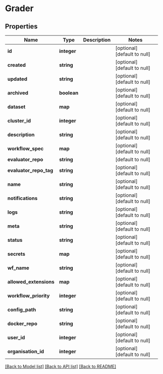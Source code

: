 # Grader

## Properties
Name | Type | Description | Notes
------------ | ------------- | ------------- | -------------
**id** | **integer** |  | [optional] [default to null]
**created** | **string** |  | [optional] [default to null]
**updated** | **string** |  | [optional] [default to null]
**archived** | **boolean** |  | [optional] [default to null]
**dataset** | **map** |  | [optional] [default to null]
**cluster_id** | **integer** |  | [optional] [default to null]
**description** | **string** |  | [optional] [default to null]
**workflow_spec** | **map** |  | [optional] [default to null]
**evaluator_repo** | **string** |  | [default to null]
**evaluator_repo_tag** | **string** |  | [optional] [default to null]
**name** | **string** |  | [optional] [default to null]
**notifications** | **string** |  | [optional] [default to null]
**logs** | **string** |  | [optional] [default to null]
**meta** | **string** |  | [optional] [default to null]
**status** | **string** |  | [optional] [default to null]
**secrets** | **map** |  | [optional] [default to null]
**wf_name** | **string** |  | [optional] [default to null]
**allowed_extensions** | **map** |  | [optional] [default to null]
**workflow_priority** | **integer** |  | [optional] [default to null]
**config_path** | **string** |  | [optional] [default to null]
**docker_repo** | **string** |  | [optional] [default to null]
**user_id** | **integer** |  | [optional] [default to null]
**organisation_id** | **integer** |  | [optional] [default to null]

[[Back to Model list]](../README.md#documentation-for-models) [[Back to API list]](../README.md#documentation-for-api-endpoints) [[Back to README]](../README.md)


